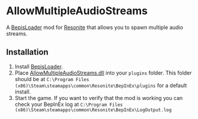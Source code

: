 # AllowMultipleAudioStreams

A [BepisLoader](https://github.com/ResoniteModding/BepisLoader) mod for [Resonite](https://resonite.com/) that allows you to spawn multiple audio streams.

## Installation
1. Install [BepisLoader](https://github.com/ResoniteModding/BepisLoader).
1. Place [AllowMultipleAudioStreams.dll](https://github.com/eia485/NeosAllowMultipleAudioStreams/releases/latest/download/AllowMultipleAudioStreams.dll) into your `plugins` folder. This folder should be at `C:\Program Files (x86)\Steam\steamapps\common\Resonite\BepInEx\plugins` for a default install.
1. Start the game. If you want to verify that the mod is working you can check your BepInEx log at `C:\Program Files (x86)\Steam\steamapps\common\Resonite\BepInEx\LogOutput.log`
